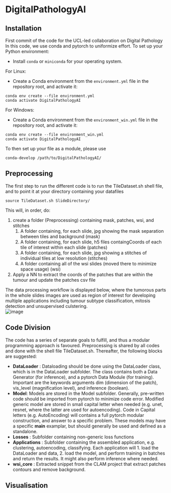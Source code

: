 # DigitalPathologyAI

## Installation
First commit of the code for the UCL-led collaboration on Digital Pathology
In this code, we use conda and pytorch to uniformize effort.
To set up your Python environment:
- Install `conda` or `miniconda` for your operating system.

For Linux:
- Create a Conda environment from the `environment.yml` file in the repository root, and activate it:
```shell script
conda env create --file environment.yml
conda activate DigitalPathologyAI
```
For Windows:
- Create a Conda environment from the `environment_win.yml` file in the repository root, and activate it:
```shell script
conda env create --file environment_win.yml
conda activate DigitalPathologyAI
```

To then set up your file as a module, please use
```shell script
conda-develop /path/to/DigitalPathologyAI/
```

## Preprocessing
The first step to run the different code is to run the TileDataset.sh shell file, and to point it at your directory containing your datafiles
```shell script
source TileDataset.sh SlideDirectory/
```

This will, in order, do:

1. create a folder (Preprocessing) containing mask, patches, wsi, and stitches 
   1. A folder containing, for each slide, jpg showing the mask separation between tiles and background (mask)
   2. A folder containing, for each slide, h5 files containgCoords of each tile of interest within each slide (patches)
   3. A folder containing, for each slide, jpg showing a stitches of individual tiles at low resolution (stitches)
   4. A folder containing all of the wsi slides (moved there to minimize space usage) (wsi)
2. Apply a NN to extract the coords of the patches that are within the tumour and update the patches csv file
	 
The data processing workflow is displayed below, where the tumorous parts in the whole slides images are used as region of interest for developing multiple applications including tumour subtype classification, mitosis detection and unsupervised culstering.  	 
![image](https://user-images.githubusercontent.com/44832648/137453431-ebe11082-40f9-4b23-937e-41a78a5949e1.png)

## Code Division
The code has a series of separate goals to fulfill, and thus a modular programming approach is favoured. Preprocessing is shared by all codes and done with the shell file TileDataset.sh. Thereafter, the following blocks are suggested:
* **DataLoader** : Dataloading should be done using the DataLoader class, which is in the DataLoader subfolder. The class contains both a Data Generator (for inference), and a pytorch Data Module (for training). Important are the keywords arguments dim (dimension of the patch), vis_level (magnification level), and inference (boolean).
* **Model**: Models are stored in the Model subfolder. Generally, pre-written code should be imported from pytorch to minimize code error. Modified generic model are stored in small capital letter when needed (e.g. unet, resnet, where the latter are used for autoencoding). Code in Capital letters (e.g. AutoEncoding) will contains a full pytorch modular construction, and answer to a specific problem. These models may have a specific __main__ examplar, but should generally be used and defined as a standalone. 
* **Losses** : Subfolder containing non-generic loss functions
* **Applications** : Subfolder containing the assembled application, e.g. clustering, autoencoding, classifying. Each application will 1. load the DataLoader and data, 2. load the model, and perform training in batches and return the results. It might also perform inference where needed.
* **wsi_core** : Extracted snippet from the CLAM project that extract patches contours and remove background.


## Visualisation